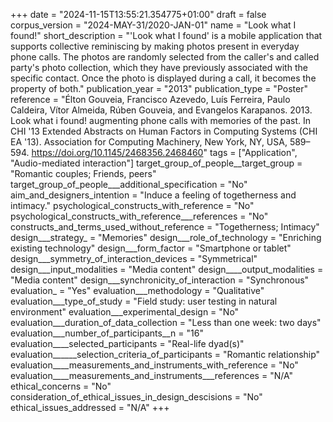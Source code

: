 +++
date = "2024-11-15T13:55:21.354775+01:00"
draft = false
corpus_version = "2024-MAY-31/2020-JAN-01"
name = "Look what I found!"
short_description = "'Look what I found' is a mobile application that supports collective reminiscing by making photos present in everyday phone calls. The photos are randomly selected from the caller's and called party's photo collection, which they have previously associated with the specific contact. Once the photo is displayed during a call, it becomes the property of both."
publication_year = "2013"
publication_type = "Poster"
reference = "Élton Gouveia, Francisco Azevedo, Luís Ferreira, Paulo Caldeira, Vítor Almeida, Rúben Gouveia, and Evangelos Karapanos. 2013. Look what i found! augmenting phone calls with memories of the past. In CHI '13 Extended Abstracts on Human Factors in Computing Systems (CHI EA '13). Association for Computing Machinery, New York, NY, USA, 589–594. https://doi.org/10.1145/2468356.2468460"
tags = ["Application", "Audio-mediated interaction"]
target_group_of_people__target_group = "Romantic couples; Friends, peers"
target_group_of_people___additional_specification = "No"
aim_and_designers_intention = "Induce a feeling of togetherness and intimacy."
psychological_constructs_with_reference = "No"
psychological_constructs_with_reference___references = "No"
constructs_and_terms_used_without_reference = "Togetherness; Intimacy"
design___strategy_ = "Memories"
design___role_of_technology = "Enriching existing technology"
design___form_factor = "Smartphone or tablet"
design___symmetry_of_interaction_devices = "Symmetrical"
design___input_modalities = "Media content"
design____output_modalities = "Media content"
design___synchronicity_of_interaction = "Synchronous"
evaluation_ = "Yes"
evaluation___methodology = "Qualitative"
evaluation___type_of_study = "Field study: user testing in natural environment"
evaluation___experimental_design = "No"
evaluation___duration_of_data_collection = "Less than one week: two days"
evaluation___number_of_participants__n = "16"
evaluation____selected_participants = "Real-life dyad(s)"
evaluation______selection_criteria_of_participants = "Romantic relationship"
evaluation____measurements_and_instruments_with_reference = "No"
evaluation____measurements_and_instruments___references = "N/A"
ethical_concerns = "No"
consideration_of_ethical_issues_in_design_descisions = "No"
ethical_issues_addressed = "N/A"
+++

